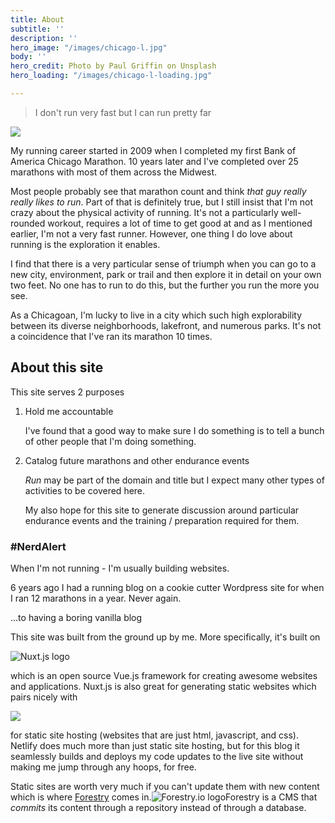 ```yaml
---
title: About
subtitle: ''
description: ''
hero_image: "/images/chicago-l.jpg"
body: ''
hero_credit: Photo by Paul Griffin on Unsplash
hero_loading: "/images/chicago-l-loading.jpg"

---
```

> I don't run very fast but I can run pretty far

![](/images/about-photo-1.jpg)

My running career started in 2009 when I completed my first Bank of America Chicago Marathon. 10 years later and I've completed over 25 marathons with most of them across the Midwest.

Most people probably see that marathon count and think _that guy really really likes to run_. Part of that is definitely true, but I still insist that I'm not crazy about the physical activity of running.  It's not a particularly well-rounded workout, requires a lot of time to get good at and as I mentioned earlier, I'm not a very fast runner. However, one thing I do love about running is the exploration it enables.

I find that there is a very particular sense of triumph when you can go to a new city, environment, park or trail and then explore it in detail on your own two feet. No one has to run to do this, but the further you run the more you see.

As a Chicagoan, I'm lucky to live in a city which such high explorability between its diverse neighborhoods, lakefront, and numerous parks. It's not a coincidence that I've ran its marathon 10 times.

## About this site

This site serves 2 purposes

1. Hold me accountable

   I've found that a good way to make sure I do something is to tell a bunch of other people that I'm doing something.
2. Catalog future marathons and other endurance events

   _Run_ may be part of the domain and title but I expect many other types of activities to be covered here.

   My also hope for this site to generate discussion around particular endurance events and the training / preparation required for them.

### #NerdAlert

When I'm not running - I'm usually building websites.

6 years ago I had a running blog on a cookie cutter Wordpress site for when I ran 12 marathons in a year. Never again.

...to having a boring vanilla blog

This site was built from the ground up by me. More specifically, it's built on

![Nuxt.js logo](https://nuxtjs.org/logos/nuxtjs-typo.svg "Nuxt.js")

which is an open source Vue.js framework for creating awesome websites and applications. Nuxt.js is also great for generating static websites which pairs nicely with

![](https://www.netlify.com/img/press/logos/full-logo-light.png)

for static site hosting (websites that are just html, javascript, and css). Netlify does much more than just static site hosting, but for this blog it seamlessly builds and deploys my code updates to the live site without making me jump through any hoops, for free. 

Static sites are worth very much if you can't update them with new content which is where [Forestry](https://forestry.io "Forestry.io") comes in.![Forestry.io logo](/images/forestry.jpg "Forestry")Forestry is a CMS that _commits_ its content through a repository instead of through a database. 